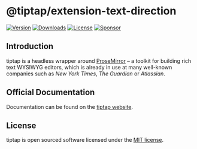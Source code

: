 # @tiptap/extension-text-direction

[![Version](https://img.shields.io/npm/v/@tiptap/extension-text-direction.svg?label=version)](https://www.npmjs.com/package/@tiptap/extension-text-direction)
[![Downloads](https://img.shields.io/npm/dm/@tiptap/extension-text-direction.svg)](https://npmcharts.com/compare/tiptap?minimal=true)
[![License](https://img.shields.io/npm/l/@tiptap/extension-text-direction.svg)](https://www.npmjs.com/package/@tiptap/extension-text-direction)
[![Sponsor](https://img.shields.io/static/v1?label=Sponsor&message=%E2%9D%A4&logo=GitHub)](https://github.com/sponsors/ueberdosis)

## Introduction

tiptap is a headless wrapper around [ProseMirror](https://ProseMirror.net) – a toolkit for building rich text WYSIWYG editors, which is already in use at many well-known companies such as _New York Times_, _The Guardian_ or _Atlassian_.

## Official Documentation

Documentation can be found on the [tiptap website](https://tiptap.dev).

## License

tiptap is open sourced software licensed under the [MIT license](https://github.com/ueberdosis/tiptap/blob/main/LICENSE.md).
